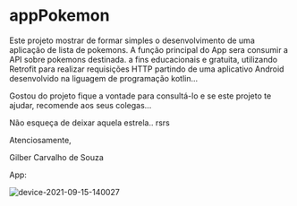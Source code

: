 # appPokemon
Este projeto mostrar de formar simples o desenvolvimento de uma aplicação de lista de pokemons. A função principal do App sera consumir a API  sobre pokemons destinada.
a fins educacionais e gratuita, utilizando Retrofit para realizar requisições HTTP partindo de uma aplicativo Android desenvolvido na liguagem de programação kotlin...   


Gostou do projeto fique a vontade para consultá-lo e se este projeto te ajudar, recomende aos seus colegas...

Não esqueça de deixar aquela estrela.. rsrs

Atenciosamente,


Gilber Carvalho de Souza

App:

![device-2021-09-15-140027](https://user-images.githubusercontent.com/72363971/133485688-854f0e37-1329-4208-8c5b-acd5f1698b3a.png)

